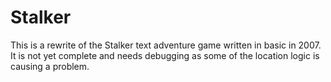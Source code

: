 # Stalker
This is a rewrite of the Stalker text adventure game written in basic in 2007.
It is not yet complete and needs debugging as some of the location logic is causing a problem.


